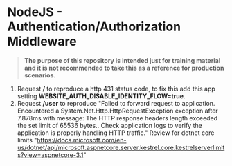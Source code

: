 # NodeJS - Authentication/Authorization Middleware

>**The purpose of this repository is intended just for training material and it is not recommended to take this as a reference for production scenarios.**

1. Request **/** to reproduce a http 431 status code, to fix this add this app setting **WEBSITE_AUTH_DISABLE_IDENTITY_FLOW=true**.
2. Request **/user** to reproduce "Failed to forward request to application. Encountered a System.Net.Http.HttpRequestException exception after 7.878ms with message: The HTTP response headers length exceeded the set limit of 65536 bytes.. Check application logs to verify the application is properly handling HTTP traffic." Review for dotnet core limits "https://docs.microsoft.com/en-us/dotnet/api/microsoft.aspnetcore.server.kestrel.core.kestrelserverlimits?view=aspnetcore-3.1"

